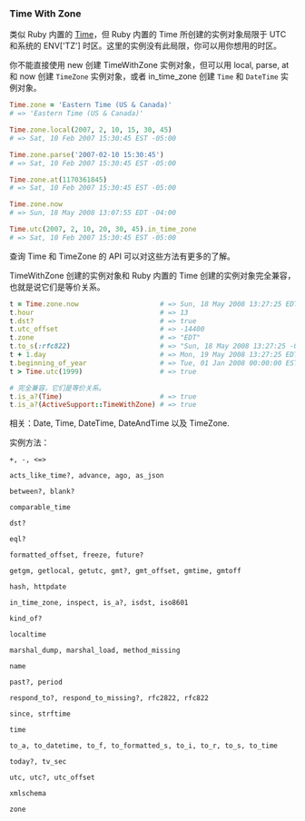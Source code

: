 ### Time With Zone

类似 Ruby 内置的 [Time](http://ruby-doc.org/core-2.1.0/Time.html)，但 Ruby 内置的 Time 所创建的实例对象局限于 UTC 和系统的 ENV['TZ'] 时区。这里的实例没有此局限，你可以用你想用的时区。

你不能直接使用 new 创建 TimeWithZone 实例对象，但可以用 local, parse, at 和 now 创建 `TimeZone` 实例对象，或者 in_time_zone 创建 `Time` 和 `DateTime` 实例对象。

```ruby
Time.zone = 'Eastern Time (US & Canada)'
# => 'Eastern Time (US & Canada)'

Time.zone.local(2007, 2, 10, 15, 30, 45)
# => Sat, 10 Feb 2007 15:30:45 EST -05:00

Time.zone.parse('2007-02-10 15:30:45')
# => Sat, 10 Feb 2007 15:30:45 EST -05:00

Time.zone.at(1170361845)
# => Sat, 10 Feb 2007 15:30:45 EST -05:00

Time.zone.now
# => Sun, 18 May 2008 13:07:55 EDT -04:00

Time.utc(2007, 2, 10, 20, 30, 45).in_time_zone
# => Sat, 10 Feb 2007 15:30:45 EST -05:00
```

查询 Time 和 TimeZone 的 API 可以对这些方法有更多的了解。

TimeWithZone 创建的实例对象和 Ruby 内置的 Time 创建的实例对象完全兼容，也就是说它们是等价关系。

```ruby
t = Time.zone.now                    # => Sun, 18 May 2008 13:27:25 EDT -04:00
t.hour                               # => 13
t.dst?                               # => true
t.utc_offset                         # => -14400
t.zone                               # => "EDT"
t.to_s(:rfc822)                      # => "Sun, 18 May 2008 13:27:25 -0400"
t + 1.day                            # => Mon, 19 May 2008 13:27:25 EDT -04:00
t.beginning_of_year                  # => Tue, 01 Jan 2008 00:00:00 EST -05:00
t > Time.utc(1999)                   # => true

# 完全兼容，它们是等价关系。
t.is_a?(Time)                        # => true
t.is_a?(ActiveSupport::TimeWithZone) # => true
```

相关：Date, Time, DateTime, DateAndTime 以及 TimeZone.

实例方法：

```
+, -, <=>

acts_like_time?, advance, ago, as_json

between?, blank?

comparable_time

dst?

eql?

formatted_offset, freeze, future?

getgm, getlocal, getutc, gmt?, gmt_offset, gmtime, gmtoff

hash, httpdate

in_time_zone, inspect, is_a?, isdst, iso8601

kind_of?

localtime

marshal_dump, marshal_load, method_missing

name

past?, period

respond_to?, respond_to_missing?, rfc2822, rfc822

since, strftime

time

to_a, to_datetime, to_f, to_formatted_s, to_i, to_r, to_s, to_time

today?, tv_sec

utc, utc?, utc_offset

xmlschema

zone
```

